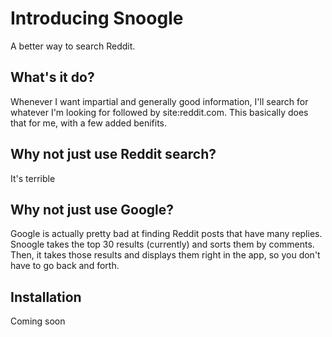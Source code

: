 # Introducing Snoogle

A better way to search Reddit.

## What's it do?

Whenever I want impartial and generally good information, I'll search for whatever I'm looking for followed by site:reddit.com.
This basically does that for me, with a few added benifits.

## Why not just use Reddit search?

It's terrible

## Why not just use Google?

Google is actually pretty bad at finding Reddit posts that have many replies. Snoogle takes the top 30 results (currently) and sorts them by comments. Then, it takes those results and displays them right in the app, so you don't have to go back and forth.

## Installation

Coming soon
